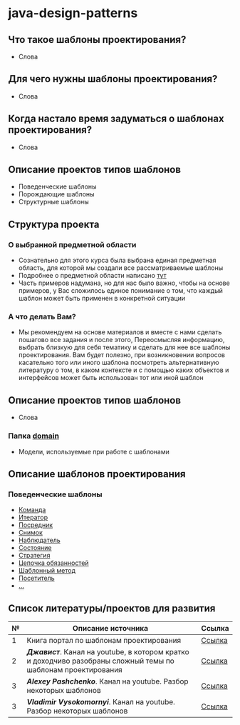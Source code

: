 # java-design-patterns

## Что такое шаблоны проектирования?

* Слова

## Для чего нужны шаблоны проектирования?

* Слова

## Когда настало время задуматься о шаблонах проектирования?

* Слова

## Описание проектов типов шаблонов

* Поведенческие шаблоны
* Порождающие шаблоны
* Структурные шаблоны

## Структура проекта

### О выбранной предметной области

* Сознательно для этого курса была выбрана единая предметная область,
  для которой мы создали все рассматриваемые шаблоны
* Подробнее о предметной области написано [тут](/src/main/java/org/nikitinia/domain/README.md)
* Часть примеров надумана, но для нас было важно, чтобы на основе примеров,
  у Вас сложилось единое понимание о том, что каждый шаблон может быть применен в конкретной ситуации

### А что делать Вам?

* Мы рекомендуем на основе материалов и вместе с нами сделать пошагово все задания и после этого,
  Переосмысляя информацию, выбрать близкую для себя тематику и сделать для нее все шаблоны проектирования.
  Вам будет полезно, при возникновении вопросов касательно того или иного шаблона посмотреть альтернативную литературу о
  том,
  в каком контексте и с помощью каких объектов и интерфейсов может быть использован тот или иной шаблон

## Описание проектов типов шаблонов

* Слова

### Папка [domain](src/main/java/org/nikitinia/domain)

* Модели, используемые при работе с шаблонами

## Описание шаблонов проектирования

### Поведенческие шаблоны

* [Команда](/src/main/java/org/nikitinia/patterns/behavior/command/README.md)
* [Итератор](/src/main/java/org/nikitinia/patterns/behavior/iterator/README.md)
* [Посредник](/src/main/java/org/nikitinia/patterns/behavior/mediator/README.md)
* [Снимок](/src/main/java/org/nikitinia/patterns/behavior/memento/README.md)
* [Наблюдатель](/src/main/java/org/nikitinia/patterns/behavior/observer/README.md)
* [Состояние](/src/main/java/org/nikitinia/patterns/behavior/state/README.md)
* [Стратегия](/src/main/java/org/nikitinia/patterns/behavior/strategy/README.md)
* [Цепочка обязанностей](/src/main/java/org/nikitinia/patterns/behavior/chainofresponsobility/README.md)
* [Шаблонный метод](/src/main/java/org/nikitinia/patterns/behavior/templatemethod/README.md)
* [Посетитель](/src/main/java/org/nikitinia/patterns/behavior/visitor/README.md)
* [...](...)

## Список литературы/проектов для развития

| № | Описание источника                                                                                              | Ссылка                                                     |
|---|-----------------------------------------------------------------------------------------------------------------|------------------------------------------------------------|
| 1 | Книга портал по шаблонам проектирования                                                                         | [Ссылка](https://refactoring.guru)                         |
| 2 | ***Джавист***. Канал на youtube, в котором кратко и доходчиво разобраны сложный темы по шаблонам проектирования | [Ссылка](https://www.youtube.com/@javistt/videos)          |
| 3 | ***Alexey Pashchenko***. Канал на youtube. Разбор некоторых шаблонов                                            | [Ссылка](https://www.youtube.com/@alexeypashchenko/videos) |
| 3 | ***Vladimir Vysokomornyi***. Канал на youtube. Разбор некоторых шаблонов                                        | [Ссылка](https://www.youtube.com/@programm4you)            |
